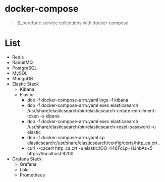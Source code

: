 # docker-compose
> $_purefunc service collections with docker-compose

# List
* Redis
* RabbitMQ
* PostgreSQL
* MySQL
* MongoDB
* Elastic Stack
  * Kibana
  * Elastic
    * dco -f docker-compose-arm.yaml logs -f kibana 
    * dco -f docker-compose-arm.yaml exec elasticsearch /usr/share/elasticsearch/bin/elasticsearch-create-enrollment-token -s kibana 
    * dco -f docker-compose-arm.yaml exec elasticsearch /usr/share/elasticsearch/bin/elasticsearch-reset-password -u elastic
    * dco -f docker-compose-arm.yaml cp elasticsearch:/usr/share/elasticsearch/config/certs/http_ca.crt .
    * curl --cacert http_ca.crt -u elastic:lOO-446FcLp=HJnbAs+5 https://localhost:9200
* Grafana Stack
  * Grafana
  * Loki
  * Prometheus
